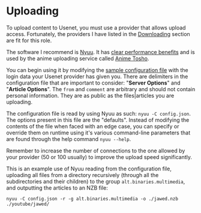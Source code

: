 # Uploading

To upload content to Usenet, you must use a provider that allows upload access. Fortunately, the providers I have listed in the [Downloading](./download.md) section are fit for this role.

The software I recommend is [Nyuu](https://github.com/animetosho/Nyuu). It has [clear performance benefits](https://github.com/animetosho/Nyuu/blob/master/bench/info.md#results) and is used by the anime uploading service called [Anime Tosho](https://animetosho.org/).

You can begin using it by modifying the [sample configuration file](https://github.com/animetosho/Nyuu/blob/master/config-sample.json) with the login data your Usenet provider has given you. There are delimiters in the configuration file that are important to consider: "**Server Options**" and "**Article Options**". The `from` and `comment` are arbitrary and should not contain personal information. They are as public as the files|articles you are uploading. 

The configuration file is read by using Nyuu as such: `nyuu -C config.json`. The options present in this file are the "defaults". Instead of modifying the contents of the file when faced with an edge case, you can specify or override them on runtime using it's various command-line parameters that are found through the help command `nyuu --help`.

Remember to increase the number of connections to the one allowed by your provider (50 or 100 usually) to improve the upload speed significantly.

This is an example use of Nyuu reading from the configuration file, uploading all files from a directory recursively (through all the subdirectories and their children) to the group `alt.binaries.multimedia`, and outputting the articles to an NZB file:

```
nyuu -C config.json -r -g alt.binaries.multimedia -o ./jawed.nzb ./youtube/jawed/ 
```